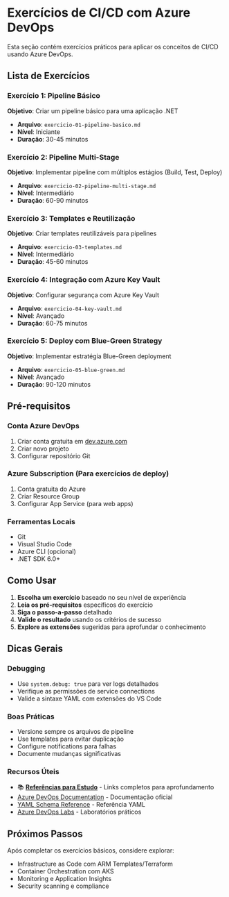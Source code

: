 # Exercícios de CI/CD com Azure DevOps

Esta seção contém exercícios práticos para aplicar os conceitos de CI/CD usando Azure DevOps.

## Lista de Exercícios

### Exercício 1: Pipeline Básico
**Objetivo**: Criar um pipeline básico para uma aplicação .NET
- **Arquivo**: `exercicio-01-pipeline-basico.md`
- **Nível**: Iniciante
- **Duração**: 30-45 minutos

### Exercício 2: Pipeline Multi-Stage
**Objetivo**: Implementar pipeline com múltiplos estágios (Build, Test, Deploy)
- **Arquivo**: `exercicio-02-pipeline-multi-stage.md`
- **Nível**: Intermediário
- **Duração**: 60-90 minutos

### Exercício 3: Templates e Reutilização
**Objetivo**: Criar templates reutilizáveis para pipelines
- **Arquivo**: `exercicio-03-templates.md`
- **Nível**: Intermediário
- **Duração**: 45-60 minutos

### Exercício 4: Integração com Azure Key Vault
**Objetivo**: Configurar segurança com Azure Key Vault
- **Arquivo**: `exercicio-04-key-vault.md`
- **Nível**: Avançado
- **Duração**: 60-75 minutos

### Exercício 5: Deploy com Blue-Green Strategy
**Objetivo**: Implementar estratégia Blue-Green deployment
- **Arquivo**: `exercicio-05-blue-green.md`
- **Nível**: Avançado
- **Duração**: 90-120 minutos

## Pré-requisitos

### Conta Azure DevOps
1. Criar conta gratuita em [dev.azure.com](https://dev.azure.com)
2. Criar novo projeto
3. Configurar repositório Git

### Azure Subscription (Para exercícios de deploy)
1. Conta gratuita do Azure
2. Criar Resource Group
3. Configurar App Service (para web apps)

### Ferramentas Locais
- Git
- Visual Studio Code
- Azure CLI (opcional)
- .NET SDK 6.0+

## Como Usar

1. **Escolha um exercício** baseado no seu nível de experiência
2. **Leia os pré-requisitos** específicos do exercício
3. **Siga o passo-a-passo** detalhado
4. **Valide o resultado** usando os critérios de sucesso
5. **Explore as extensões** sugeridas para aprofundar o conhecimento

## Dicas Gerais

### Debugging
- Use `system.debug: true` para ver logs detalhados
- Verifique as permissões de service connections
- Valide a sintaxe YAML com extensões do VS Code

### Boas Práticas
- Versione sempre os arquivos de pipeline
- Use templates para evitar duplicação
- Configure notifications para falhas
- Documente mudanças significativas

### Recursos Úteis
- 📚 **[Referências para Estudo](../documentacao/referencias-estudo.md)** - Links completos para aprofundamento
- [Azure DevOps Documentation](https://docs.microsoft.com/azure/devops/) - Documentação oficial
- [YAML Schema Reference](https://docs.microsoft.com/azure/devops/pipelines/yaml-schema) - Referência YAML
- [Azure DevOps Labs](https://www.azuredevopslabs.com/) - Laboratórios práticos

## Próximos Passos

Após completar os exercícios básicos, considere explorar:
- Infrastructure as Code com ARM Templates/Terraform
- Container Orchestration com AKS
- Monitoring e Application Insights
- Security scanning e compliance